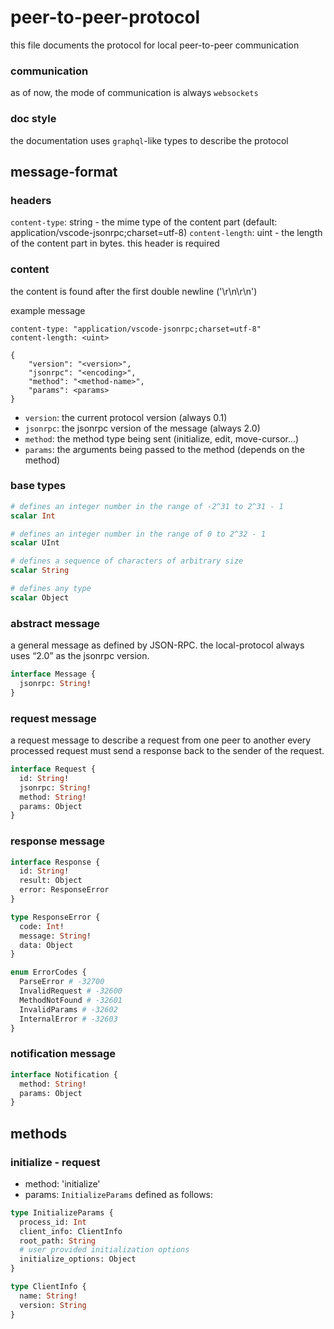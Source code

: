 # peer-to-peer-protocol

this file documents the protocol for local peer-to-peer communication

### communication

as of now, the mode of communication is always `websockets`

### doc style

the documentation uses `graphql`-like types to describe the protocol

## message-format

### headers

`content-type`: string - the mime type of the content part (default: application/vscode-jsonrpc;charset=utf-8)
`content-length`: uint - the length of the content part in bytes. this header is required

### content

the content is found after the first double newline ('\r\n\r\n')

example message

```
content-type: "application/vscode-jsonrpc;charset=utf-8"
content-length: <uint>

{
    "version": "<version>",
    "jsonrpc": "<encoding>",
    "method": "<method-name>",
    "params": <params>
}
```

- `version`: the current protocol version (always 0.1)
- `jsonrpc`: the jsonrpc version of the message (always 2.0)
- `method`: the method type being sent (initialize, edit, move-cursor...)
- `params`: the arguments being passed to the method (depends on the method)

### base types

```graphql
# defines an integer number in the range of -2^31 to 2^31 - 1
scalar Int

# defines an integer number in the range of 0 to 2^32 - 1
scalar UInt

# defines a sequence of characters of arbitrary size
scalar String

# defines any type
scalar Object
```

### abstract message

a general message as defined by JSON-RPC. the local-protocol always
uses “2.0” as the jsonrpc version.

```graphql
interface Message {
  jsonrpc: String!
}
```

### request message

a request message to describe a request from one peer to another
every processed request must send a response back to the sender of the request.

```graphql
interface Request {
  id: String!
  jsonrpc: String!
  method: String!
  params: Object
}
```

### response message

```graphql
interface Response {
  id: String!
  result: Object
  error: ResponseError
}

type ResponseError {
  code: Int!
  message: String!
  data: Object
}

enum ErrorCodes {
  ParseError # -32700
  InvalidRequest # -32600
  MethodNotFound # -32601
  InvalidParams # -32602
  InternalError # -32603
}
```

### notification message

```graphql
interface Notification {
  method: String!
  params: Object
}
```

## methods

### initialize - request

- method: 'initialize'
- params: `InitializeParams` defined as follows:

```graphql
type InitializeParams {
  process_id: Int
  client_info: ClientInfo
  root_path: String
  # user provided initialization options
  initialize_options: Object
}

type ClientInfo {
  name: String!
  version: String
}
```
